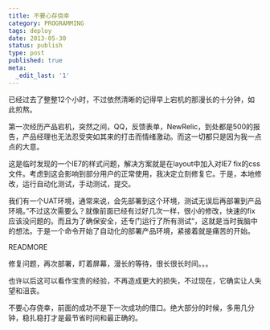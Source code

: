 ```yaml
---
title: 不要心存侥幸
category: PROGRAMMING
tags: deploy
date: 2013-05-30
status: publish
type: post
published: true
meta:
  _edit_last: '1'
---
```

已经过去了整整12个小时，不过依然清晰的记得早上宕机的那漫长的十分钟，如此煎熬。

第一次经历产品宕机，突然之间，QQ，反馈表单，NewRelic，到处都是500的报告，产品经理也无法忍受突如其来的打击而情绪激动。而这一切都只是因为我一点点的大意。

这是临时发现的一个IE7的样式问题，解决方案就是在layout中加入对IE7 fix的css文件。考虑到这会影响到部分用户的正常使用，我决定立刻修复它。于是，本地修改，运行自动化测试，手动测试，提交。

我们有一个UAT环境，通常来说，会先部署到这个环境，测试无误后再部署到产品环境。”不过这次需要么？就像前面已经有过好几次一样，很小的修改，快速的fix 应该没问题的。而且为了确保安全，还专门运行了所有测试“，这就是当时我脑中的想法。于是一个命令开始了自动化的部署产品环境，紧接着就是痛苦的开始。

READMORE

修复问题，再次部署，盯着屏幕，漫长的等待，很长很长时间。。。

也许以后这可以看作宝贵的经验，不再造成更大的损失，不过现在，它确实让人失望和沮丧。

不要心存侥幸，前面的成功不是下一次成功的借口。绝大部分的时候，多用几分钟，稳扎稳打才是最节省时间和最正确的。